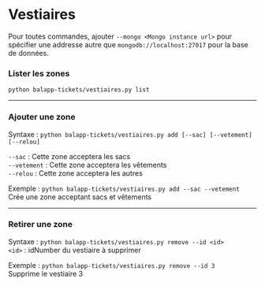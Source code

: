 # Vestiaires
Pour toutes commandes, ajouter `--mongo <Mongo instance url>` pour spécifier une addresse autre que `mongodb://localhost:27017` pour la base de données. 
### Lister les zones
`python balapp-tickets/vestiaires.py list`

---

### Ajouter une zone
Syntaxe : `python balapp-tickets/vestiaires.py add [--sac] [--vetement] [--relou]`  

`--sac` : Cette zone acceptera les sacs  
`--vetement` : Cette zone acceptera les vêtements  
`--relou` : Cette zone acceptera les autres

Exemple : `python balapp-tickets/vestiaires.py add --sac --vetement`  
Crée une zone acceptant sacs et vêtements

---
### Retirer une zone
Syntaxe : `python balapp-tickets/vestiaires.py remove --id <id>`  
`<id>` : idNumber du vestiaire à supprimer

Exemple : `python balapp-tickets/vestiaires.py remove --id 3`  
Supprime le vestiaire 3